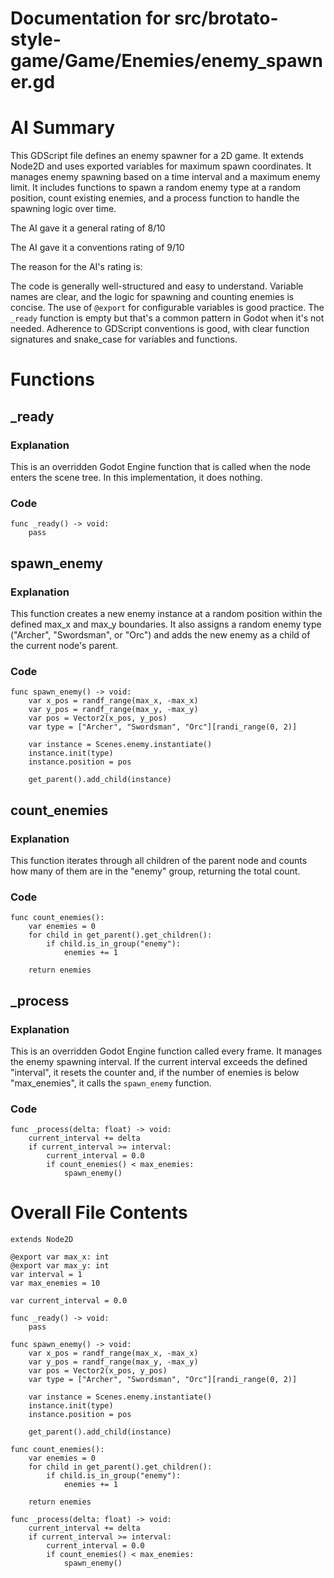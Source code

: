 # Documentation for src/brotato-style-game/Game/Enemies/enemy_spawner.gd

# AI Summary
This GDScript file defines an enemy spawner for a 2D game. It extends Node2D and uses exported variables for maximum spawn coordinates. It manages enemy spawning based on a time interval and a maximum enemy limit. It includes functions to spawn a random enemy type at a random position, count existing enemies, and a process function to handle the spawning logic over time.

The AI gave it a general rating of 8/10

The AI gave it a conventions rating of 9/10

The reason for the AI's rating is:

The code is generally well-structured and easy to understand. Variable names are clear, and the logic for spawning and counting enemies is concise. The use of `@export` for configurable variables is good practice. The `_ready` function is empty but that's a common pattern in Godot when it's not needed. Adherence to GDScript conventions is good, with clear function signatures and snake_case for variables and functions.
# Functions

## _ready
### Explanation
This is an overridden Godot Engine function that is called when the node enters the scene tree. In this implementation, it does nothing.
### Code
```gdscript
func _ready() -> void:
	pass
```

## spawn_enemy
### Explanation
This function creates a new enemy instance at a random position within the defined max_x and max_y boundaries. It also assigns a random enemy type ("Archer", "Swordsman", or "Orc") and adds the new enemy as a child of the current node's parent.
### Code
```gdscript
func spawn_enemy() -> void:
	var x_pos = randf_range(max_x, -max_x)
	var y_pos = randf_range(max_y, -max_y)
	var pos = Vector2(x_pos, y_pos)
	var type = ["Archer", "Swordsman", "Orc"][randi_range(0, 2)]
	
	var instance = Scenes.enemy.instantiate()
	instance.init(type)
	instance.position = pos
	
	get_parent().add_child(instance)
```

## count_enemies
### Explanation
This function iterates through all children of the parent node and counts how many of them are in the "enemy" group, returning the total count.
### Code
```gdscript
func count_enemies():
	var enemies = 0
	for child in get_parent().get_children():
		if child.is_in_group("enemy"):
			enemies += 1
	
	return enemies
```

## _process
### Explanation
This is an overridden Godot Engine function called every frame. It manages the enemy spawning interval. If the current interval exceeds the defined "interval", it resets the counter and, if the number of enemies is below "max_enemies", it calls the `spawn_enemy` function.
### Code
```gdscript
func _process(delta: float) -> void:
	current_interval += delta
	if current_interval >= interval:
		current_interval = 0.0
		if count_enemies() < max_enemies:
			spawn_enemy()
```
# Overall File Contents
```gdscript
extends Node2D

@export var max_x: int
@export var max_y: int
var interval = 1
var max_enemies = 10

var current_interval = 0.0

func _ready() -> void:
	pass

func spawn_enemy() -> void:
	var x_pos = randf_range(max_x, -max_x)
	var y_pos = randf_range(max_y, -max_y)
	var pos = Vector2(x_pos, y_pos)
	var type = ["Archer", "Swordsman", "Orc"][randi_range(0, 2)]
	
	var instance = Scenes.enemy.instantiate()
	instance.init(type)
	instance.position = pos
	
	get_parent().add_child(instance)

func count_enemies():
	var enemies = 0
	for child in get_parent().get_children():
		if child.is_in_group("enemy"):
			enemies += 1
	
	return enemies

func _process(delta: float) -> void:
	current_interval += delta
	if current_interval >= interval:
		current_interval = 0.0
		if count_enemies() < max_enemies:
			spawn_enemy()

```
